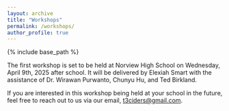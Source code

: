 ```yaml
---
layout: archive
title: "Workshops"
permalink: /workshops/
author_profile: true
---
```


{% include base_path %}

The first workshop is set to be held at Norview High School on Wednesday, April 9th, 2025 after school. It will be delivered by Elexiah Smart with the assistance of Dr. Wirawan Purwanto, Chunyu Hu, and Ted Birkland.

If you are interested in this workshop being held at your school in the future, feel free to reach out to us via our email, t3ciders@gmail.com.

<object data="https://lexiluthor05.github.io/Ctrl-Alt-Elite/files/OutreachWorkshopFlyer.pdf" type="application/pdf" width="600" height="400"></object>
